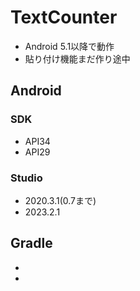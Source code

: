 # TextCounter
- Android 5.1以降で動作
- 貼り付け機能まだ作り途中
## Android 
### SDK 
- API34
- API29
### Studio
- 2020.3.1(0.7まで)
- 2023.2.1
## Gradle
-
-

